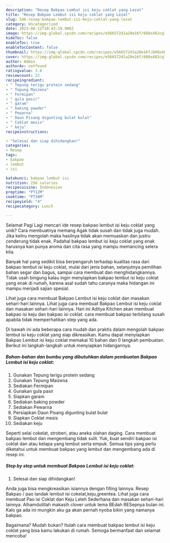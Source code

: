 ```yaml
---
description: "Resep Bakpao Lembut isi keju coklat yang Lezat"
title: "Resep Bakpao Lembut isi keju coklat yang Lezat"
slug: 546-resep-bakpao-lembut-isi-keju-coklat-yang-lezat
category: Uncategorized
date: 2023-06-12T10:43:19.906Z
image: https://img-global.cpcdn.com/recipes/e566572d1a20e16f/680x482cq70/bakpao-lembut-isi-keju-coklat-foto-resep-utama.jpg
hideToc: false
enableToc: true
enableTocContent: false
thumbnail: https://img-global.cpcdn.com/recipes/e566572d1a20e16f/680x482cq70/bakpao-lembut-isi-keju-coklat-foto-resep-utama.jpg
cover: https://img-global.cpcdn.com/recipes/e566572d1a20e16f/680x482cq70/bakpao-lembut-isi-keju-coklat-foto-resep-utama.jpg
author: Admin
authorAv: notfound
ratingvalue: 3.8
reviewcount: 22
recipeingredient:
- " Tepung terigu protein sedang"
- " Tepung Maizena"
- " Fermipan"
- " gula pasir"
- " garam"
- " baking powder"
- " Pewarna"
- " Daun Pisang digunting bulat bulat"
- " Coklat mesis"
- " keju"
recipeinstructions:

- "Selesai dan siap dihidangkan!"
categories:
- Resep
tags:
- bakpao
- lembut
- isi

katakunci: bakpao lembut isi 
nutrition: 258 calories
recipecuisine: Indonesian
preptime: "PT12M"
cooktime: "PT30M"
recipeyield: "4"
recipecategory: Lunch

---
```



Selamat Pagi Lagi mencari ide resep bakpao lembut isi keju coklat yang unik? Cara membuatnya memang Agak tidak susah dan tidak juga mudah. Jika keliru mengolah maka hasilnya tidak akan memuaskan dan justru cenderung tidak enak. Padahal bakpao lembut isi keju coklat yang enak harusnya kan punya aroma dan cita rasa yang mampu memancing selera kita.


Banyak hal yang sedikit bisa berpengaruh terhadap kualitas rasa dari bakpao lembut isi keju coklat, mulai dari jenis bahan, selanjutnya pemilihan bahan segar dan bagus, sampai cara membuat dan menghidangkannya. Tidak usah bingung kalau ingin menyiapkan bakpao lembut isi keju coklat yang enak di rumah, karena asal sudah tahu caranya maka hidangan ini mampu menjadi sajian spesial.

Lihat juga cara membuat Bakpao Lembut isi keju coklat dan masakan sehari-hari lainnya. Lihat juga cara membuat Bakpao Lembut isi keju coklat dan masakan sehari-hari lainnya. Hari ini Aditya Kitchen akan membuat bakpao isi keju dan bakpao isi coklat. cara membuat bakpao terbilang susah apabila tidak memperhatikan step yang ada.


Di bawah ini ada beberapa cara mudah dan praktis dalam mengolah bakpao lembut isi keju coklat yang siap dikreasikan. Kamu dapat menyiapkan Bakpao Lembut isi keju coklat memakai 10 bahan dan 0 langkah pembuatan. Berikut ini langkah-langkah untuk menyiapkan hidangannya.

<!--inarticleads1-->

##### Bahan-bahan dan bumbu yang dibutuhkan dalam pembuatan Bakpao Lembut isi keju coklat:

1. Gunakan  Tepung terigu protein sedang
1. Gunakan  Tepung Maizena
1. Sediakan  Fermipan
1. Gunakan  gula pasir
1. Siapkan  garam
1. Sediakan  baking powder
1. Sediakan  Pewarna
1. Persiapkan  Daun Pisang digunting bulat bulat
1. Siapkan  Coklat mesis
1. Sediakan  keju


Seperti selai cokelat, stroberi, atau aneka olahan daging. Cara membuat bakpao lembut dan mengembang tidak sulit. Yuk, buat sendiri bakpao isi coklat dan atau kelapa yang lembut serta empuk. Semua tips yang perlu diketahui untuk membuat bakpao yang lembut dan mengembang ada di resep ini. 

<!--inarticleads2-->

##### Step by step untuk membuat Bakpao Lembut isi keju coklat:


1. Selesai dan siap dihidangkan!

Anda juga bisa mengkreasikan isiannya dengan filling lainnya. Resep Bakpao / pao landak lembut isi cokelat,keju,greentea. Lihat juga cara membuat Pao isi Coklat dan Keju Leleh Sederhana dan masakan sehari-hari lainnya. Alhamdulillah makasih clover untuk tema BEdah RESepnya bulan ini. Kalo ga ada ini mungkin aku ga akan pernah nyoba bikin yang namanya bakpao. 

Bagaimana? Mudah bukan? Itulah cara membuat bakpao lembut isi keju coklat yang bisa kamu lakukan di rumah. Semoga bermanfaat dan selamat mencoba!
